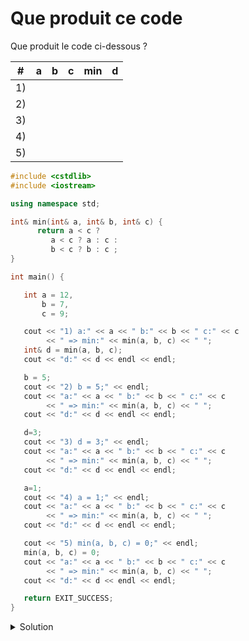 # Que produit ce code
Que produit le code ci-dessous ?

| # | a | b | c | min | d |
|---|---|---|---|-----|---|
| 1)|   |   |   |     |   |
| 2)|   |   |   |     |   |
| 3)|   |   |   |     |   |
| 4)|   |   |   |     |   |
| 5)|   |   |   |     |   |

~~~cpp
#include <cstdlib>
#include <iostream>

using namespace std;

int& min(int& a, int& b, int& c) {
      return a < c ?
         a < c ? a : c :
         b < c ? b : c ;
}

int main() {

   int a = 12,
       b = 7,
       c = 9;

   cout << "1) a:" << a << " b:" << b << " c:" << c
        << " => min:" << min(a, b, c) << " ";
   int& d = min(a, b, c);
   cout << "d:" << d << endl << endl;

   b = 5;
   cout << "2) b = 5;" << endl;
   cout << "a:" << a << " b:" << b << " c:" << c
        << " => min:" << min(a, b, c) << " ";
   cout << "d:" << d << endl << endl;

   d=3;
   cout << "3) d = 3;" << endl;
   cout << "a:" << a << " b:" << b << " c:" << c
        << " => min:" << min(a, b, c) << " ";
   cout << "d:" << d << endl << endl;

   a=1;
   cout << "4) a = 1;" << endl;
   cout << "a:" << a << " b:" << b << " c:" << c
        << " => min:" << min(a, b, c) << " ";
   cout << "d:" << d << endl << endl;

   cout << "5) min(a, b, c) = 0;" << endl;
   min(a, b, c) = 0;
   cout << "a:" << a << " b:" << b << " c:" << c
        << " => min:" << min(a, b, c) << " ";
   cout << "d:" << d << endl << endl;

   return EXIT_SUCCESS;
}

~~~

<details>
<summary>Solution</summary>

| # | a | b | c | min | d |
|---|---|---|---|-----|---|
| 1)| 12| 7 | 9 |  7  | 7 |
| 2)| 12| 5 | 9 |  5  | 5 |
| 3)| 12| 3 | 9 |  3  | 3 |
| 4)|  1| 3 | 9 |  1  | 3 |
| 5)|  0| 3 | 9 |  0  | 3 |

</details>
